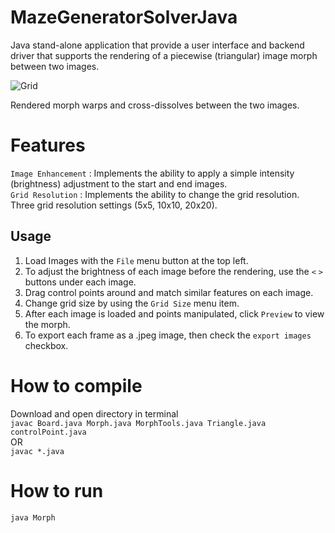 # MazeGeneratorSolverJava
Java stand-alone application that provide a user interface and backend driver that supports the rendering of a piecewise (triangular) image morph between two images. 

![Grid](/MorphWillFerrell.gif)

Rendered morph warps and cross-dissolves between the two images. <br/>

# Features
`Image Enhancement`	: Implements the ability to apply a simple intensity (brightness) adjustment to the start and end images.<br/>
`Grid Resolution`	: Implements the ability to change the grid resolution. Three grid resolution settings (5x5, 10x10, 20x20).<br/>

## Usage
1. Load Images with the `File` menu button at the top left. 							<br/>
2. To adjust the brightness of each image before the rendering, use the `<` `>` buttons under each image.	<br/>
3. Drag control points around and match similar features on each image. 					<br/>
4. Change grid size by using the `Grid Size` menu item. 							<br/>
5. After each image is loaded and points manipulated, click `Preview` to view the morph.			<br/>
6. To export each frame as a .jpeg image, then check the `export images` checkbox.				<br/>

# How to compile 
Download and open directory in terminal <br/>
`javac Board.java Morph.java MorphTools.java Triangle.java controlPoint.java`
<br/> OR <br/>
`javac *.java`

# How to run
`java Morph`
